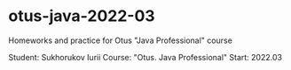 # otus-java-2022-03
Homeworks and practice for Otus "Java Professional" course

Student: Sukhorukov Iurii 
Course: "Otus. Java Professional"
Start: 2022.03

